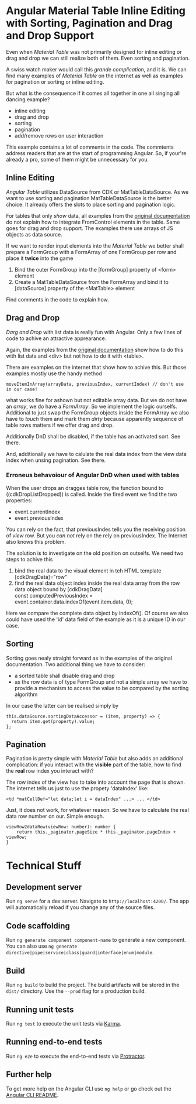 # Angular Material Table Inline Editing with Sorting, Pagination and Drag and Drop Support

Even when *Material Table* was not primarily designed for inline editing or drag and drop
we can still realize both of them. Even sorting and pagination.

A swiss watch maker would call this *grande complication*, and it is. We can find many
examples of *Material Table* on the internet as well as examples for pagination or sorting
or inline editing. 

But what is the consequence if it comes all together in one all singing all dancing example?

* inline editing
* drag and drop
* sorting
* pagination
* add/remove rows on user interaction

This example contains a lot of comments in the code. The commtents address readers
that are at the start of programming Angular. So, if your're already a pro, some of them
might be unnecessary for you.

## Inline Editing

*Angular Table* utilizes DataSource from CDK or MatTableDataSource. As we want to use
sorting and pagination MatTableDataSource is the better choice. It already offers the slots
to place sorting and pagination logic.

For tables that only *show* data, all examples from the
[original documentation](https://material.angular.io/components/table/examples)
do not explain how to integrate FromControl elements in the table.
Same goes for drag and drop support. The examples there use arrays of JS objects as data source.

If we want to render input elements into the *Material Table* we better shall prepare
a FormGroup with a FormArray of one FormGroup per row and place it **twice** into the game

1. Bind the outer FormGroup into the \[formGroup\] property of \<form\> element
2. Create a MatTableDataSource from the FormArray and bind it to \[dataSource\] property
   of the \<MatTable\> element

Find comments in the code to explain how.

## Drag and Drop

*Darg and Drop* with list data is really fun with Angular. Only a few lines of code to achive
an attractive apprearance.

Again, the examples from the [original documentation](https://material.angular.io/cdk/drag-drop/examples)
show how to do this with list data and \<div\> but not how to do it with \<table\>.

There are examples on the internet that show how to achive this. But those examples mostly use
the handy method

    moveItemInArray(arrayData, previousIndex, currentIndex) // don't use in our case!

what works fine for ashown but not editable array data. But we do not have an *array*, we do have a
*FormArray*. So we implement the logic ourselfs. Additional to just swap the FormGroup objects inside
the FormArray we also have to *touch* them and mark them *dirty* because apparently sequence of table rows 
matters if we offer drag and drop.

Additionally DnD shall be disabled, if the table has an activated sort. See there.

And, additionally we have to calulate the real data index from the view data index when unsing pagination. See there.


### Erroneus behavoiour of Angular DnD when used with tables

When the user drops an dragges table row, the function bound to \((cdkDropListDropped)\)
is called. Inside the fired event we find the two properties:

* event.currentIndex
* event.previousIndex

You can rely on the fact, that previousIndes tells you the receiving position of *view* row. But
you *can not* rely on the rely on previousIndex. The Internet also knows this problem.

The solution is to investigate on the old position on outselfs. We need two steps to achive this

1. bind the real data to the visual element in teh HTML template  
   \[cdkDragData\]="row"
2. find the real data object index inside the real data array from the row data object bound by \[cdkDragData\]  
   const computedPreviousIndex = event.container.data.indexOf(event.item.data, 0);

Here we compare the complete data object by indexOf(). Of course we also could have used the
'id' data field of the example as it is a unique ID in our case.


## Sorting

Sorting goes nealy straight forward as in the examples of the original documentation. Two additional thing
we have to consider:

* a sorted table shall disable drag and drop
* as the row data is of type FormGroup and not a simple array we have to provide a
  mechanism to access the value to be compared by the sorting algorithm

In our case the latter can be realised simply by

    this.dataSource.sortingDataAccessor = (item, property) => {
      return item.get(property).value;
    };

## Pagination

Pagination is pretty simple with *Material Table* but also adds an additional complication: if you interact
with the **visible** part of the table, how to find the **real** row index you interact with?

The row index of the view has to take into account the page that is shown. The internet tells us just to
use the propety 'dataIndex' like:

    <td *matCellDef="let data;let i = dataIndex" ...> ... </td>

Just, it does not work, for whatever reason. So we have to calculate the real data row number
on our. Simple enough.

    viewRow2dataRow(viewRow: number): number {
        return this._paginator.pageSize * this._paginator.pageIndex + viewRow;
    }




# Technical Stuff

## Development server

Run `ng serve` for a dev server. Navigate to `http://localhost:4200/`. The app will automatically reload if you change any of the source files.

## Code scaffolding

Run `ng generate component component-name` to generate a new component. You can also use `ng generate directive|pipe|service|class|guard|interface|enum|module`.

## Build

Run `ng build` to build the project. The build artifacts will be stored in the `dist/` directory. Use the `--prod` flag for a production build.

## Running unit tests

Run `ng test` to execute the unit tests via [Karma](https://karma-runner.github.io).

## Running end-to-end tests

Run `ng e2e` to execute the end-to-end tests via [Protractor](http://www.protractortest.org/).

## Further help

To get more help on the Angular CLI use `ng help` or go check out the [Angular CLI README](https://github.com/angular/angular-cli/blob/master/README.md).
